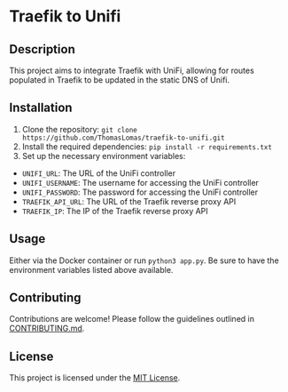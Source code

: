 # Traefik to Unifi

## Description

This project aims to integrate Traefik with UniFi, allowing for routes populated in Traefik to be updated in the static DNS of Unifi.

## Installation

1. Clone the repository: `git clone https://github.com/ThomasLomas/traefik-to-unifi.git`
2. Install the required dependencies: `pip install -r requirements.txt`
3. Set up the necessary environment variables:
  - `UNIFI_URL`: The URL of the UniFi controller
  - `UNIFI_USERNAME`: The username for accessing the UniFi controller
  - `UNIFI_PASSWORD`: The password for accessing the UniFi controller
  - `TRAEFIK_API_URL`: The URL of the Traefik reverse proxy API
  - `TRAEFIK_IP`: The IP of the Traefik reverse proxy API

## Usage

Either via the Docker container or run `python3 app.py`. Be sure to have the environment variables listed above available.

## Contributing

Contributions are welcome! Please follow the guidelines outlined in [CONTRIBUTING.md](./CONTRIBUTING.md).

## License

This project is licensed under the [MIT License](./LICENSE).
